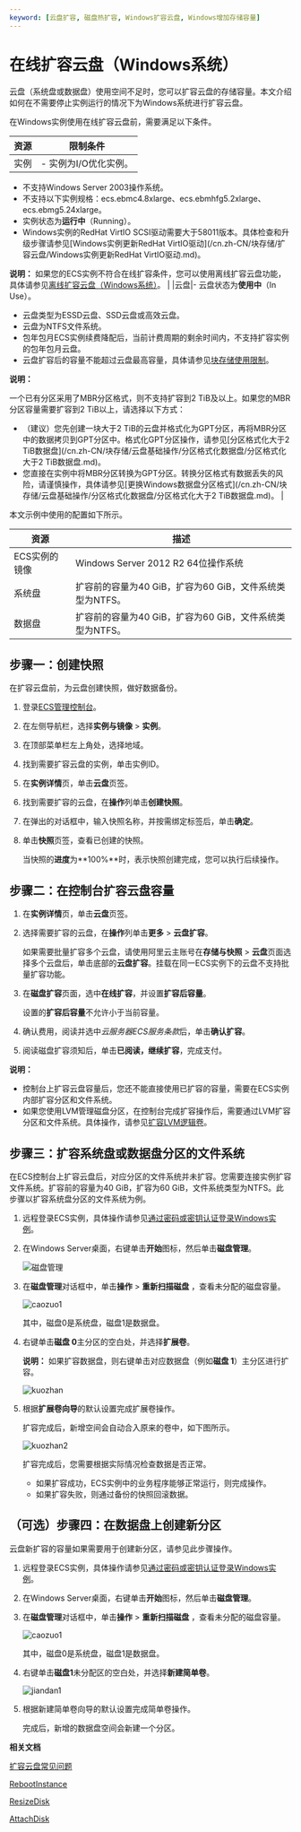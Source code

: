 ```yaml
---
keyword: [云盘扩容, 磁盘热扩容, Windows扩容云盘, Windows增加存储容量]
---
```


# 在线扩容云盘（Windows系统）

云盘（系统盘或数据盘）使用空间不足时，您可以扩容云盘的存储容量。本文介绍如何在不需要停止实例运行的情况下为Windows系统进行扩容云盘。

在Windows实例使用在线扩容云盘前，需要满足以下条件。

|资源|限制条件|
|--|----|
|实例|-   实例为I/O优化实例。
-   不支持Windows Server 2003操作系统。
-   不支持以下实例规格：ecs.ebmc4.8xlarge、ecs.ebmhfg5.2xlarge、ecs.ebmg5.24xlarge。
-   实例状态为**运行中**（Running）。
-   Windows实例的RedHat VirtIO SCSI驱动需要大于58011版本。具体检查和升级步骤请参见[Windows实例更新RedHat VirtIO驱动](/cn.zh-CN/块存储/扩容云盘/Windows实例更新RedHat VirtIO驱动.md)。

**说明：** 如果您的ECS实例不符合在线扩容条件，您可以使用离线扩容云盘功能，具体请参见[离线扩容云盘（Windows系统）](/cn.zh-CN/块存储/扩容云盘/离线扩容云盘（Windows系统）.md)。 |
|云盘|-   云盘状态为**使用中**（In Use）。
-   云盘类型为ESSD云盘、SSD云盘或高效云盘。
-   云盘为NTFS文件系统。
-   包年包月ECS实例续费降配后，当前计费周期的剩余时间内，不支持扩容实例的包年包月云盘。
-   云盘扩容后的容量不能超过云盘最高容量，具体请参见[块存储使用限制](/cn.zh-CN/产品简介/使用限制.md)。

**说明：**

一个已有分区采用了MBR分区格式，则不支持扩容到2 TiB及以上。如果您的MBR分区容量需要扩容到2 TiB以上，请选择以下方式：

-   （建议）您先创建一块大于2 TiB的云盘并格式化为GPT分区，再将MBR分区中的数据拷贝到GPT分区中。格式化GPT分区操作，请参见[分区格式化大于2 TiB数据盘](/cn.zh-CN/块存储/云盘基础操作/分区格式化数据盘/分区格式化大于2 TiB数据盘.md)。
-   您直接在实例中将MBR分区转换为GPT分区。转换分区格式有数据丢失的风险，请谨慎操作，具体请参见[更换Windows数据盘分区格式](/cn.zh-CN/块存储/云盘基础操作/分区格式化数据盘/分区格式化大于2 TiB数据盘.md)。 |

本文示例中使用的配置如下所示。

|资源|描述|
|--|--|
|ECS实例的镜像|Windows Server 2012 R2 64位操作系统|
|系统盘|扩容前的容量为40 GiB，扩容为60 GiB，文件系统类型为NTFS。|
|数据盘|扩容前的容量为40 GiB，扩容为60 GiB，文件系统类型为NTFS。|

## 步骤一：创建快照

在扩容云盘前，为云盘创建快照，做好数据备份。

1.  登录[ECS管理控制台](https://ecs.console.aliyun.com)。

2.  在左侧导航栏，选择**实例与镜像** \> **实例**。

3.  在顶部菜单栏左上角处，选择地域。

4.  找到需要扩容云盘的实例，单击实例ID。

5.  在**实例详情**页，单击**云盘**页签。

6.  找到需要扩容的云盘，在**操作**列单击**创建快照**。

7.  在弹出的对话框中，输入快照名称，并按需绑定标签后，单击**确定**。

8.  单击**快照**页签，查看已创建的快照。

    当快照的**进度**为**100%**时，表示快照创建完成，您可以执行后续操作。


## 步骤二：在控制台扩容云盘容量

1.  在**实例详情**页，单击**云盘**页签。

2.  选择需要扩容的云盘，在**操作**列单击**更多** \> **云盘扩容**。

    如果需要批量扩容多个云盘，请使用阿里云主账号在**存储与快照** \> **云盘**页面选择多个云盘后，单击底部的**云盘扩容**。挂载在同一ECS实例下的云盘不支持批量扩容功能。

3.  在**磁盘扩容**页面，选中**在线扩容**，并设置**扩容后容量**。

    设置的**扩容后容量**不允许小于当前容量。

4.  确认费用，阅读并选中*云服务器ECS服务条款*后，单击**确认扩容**。

5.  阅读磁盘扩容须知后，单击**已阅读，继续扩容**，完成支付。


**说明：**

-   控制台上扩容云盘容量后，您还不能直接使用已扩容的容量，需要在ECS实例内部扩容分区和文件系统。
-   如果您使用LVM管理磁盘分区，在控制台完成扩容操作后，需要通过LVM扩容分区和文件系统。具体操作，请参见[扩容LVM逻辑卷](/cn.zh-CN/最佳实践/块存储/使用逻辑卷（Linux）/扩容LVM逻辑卷.md)。

## 步骤三：扩容系统盘或数据盘分区的文件系统

在ECS控制台上扩容云盘后，对应分区的文件系统并未扩容。您需要连接实例扩容文件系统。扩容前的容量为40 GiB，扩容为60 GiB，文件系统类型为NTFS。此步骤以扩容系统盘分区的文件系统为例。

1.  远程登录ECS实例，具体操作请参见[通过密码或密钥认证登录Windows实例](/cn.zh-CN/实例/连接实例/使用Workbench连接实例/通过密码或密钥认证登录Windows实例.md)。

2.  在Windows Server桌面，右键单击**开始**图标，然后单击**磁盘管理**。

    ![磁盘管理](https://static-aliyun-doc.oss-accelerate.aliyuncs.com/assets/img/zh-CN/4563359951/p140800.png)

3.  在**磁盘管理**对话框中，单击**操作** \> **重新扫描磁盘** ，查看未分配的磁盘容量。

    ![caozuo1](https://static-aliyun-doc.oss-accelerate.aliyuncs.com/assets/img/zh-CN/4563359951/p86770.png)

    其中，磁盘0是系统盘，磁盘1是数据盘。

4.  右键单击**磁盘 0**主分区的空白处，并选择**扩展卷**。

    **说明：** 如果扩容数据盘，则右键单击对应数据盘（例如**磁盘 1**）主分区进行扩容。

    ![kuozhan](https://static-aliyun-doc.oss-accelerate.aliyuncs.com/assets/img/zh-CN/4563359951/p86807.png)

5.  根据**扩展卷向导**的默认设置完成扩展卷操作。

    扩容完成后，新增空间会自动合入原来的卷中，如下图所示。

    ![kuozhan2](https://static-aliyun-doc.oss-accelerate.aliyuncs.com/assets/img/zh-CN/4563359951/p86808.png)

    扩容完成后，您需要根据实际情况检查数据是否正常。

    -   如果扩容成功，ECS实例中的业务程序能够正常运行，则完成操作。
    -   如果扩容失败，则通过备份的快照回滚数据。

## （可选）步骤四：在数据盘上创建新分区

云盘新扩容的容量如果需要用于创建新分区，请参见此步骤操作。

1.  远程登录ECS实例，具体操作请参见[通过密码或密钥认证登录Windows实例](/cn.zh-CN/实例/连接实例/使用Workbench连接实例/通过密码或密钥认证登录Windows实例.md)。

2.  在Windows Server桌面，右键单击**开始**图标，然后单击**磁盘管理**。

3.  在**磁盘管理**对话框中，单击**操作** \> **重新扫描磁盘** ，查看未分配的磁盘容量。

    ![caozuo1](https://static-aliyun-doc.oss-accelerate.aliyuncs.com/assets/img/zh-CN/4563359951/p86770.png)

    其中，磁盘0是系统盘，磁盘1是数据盘。

4.  右键单击**磁盘1**未分配区的空白处，并选择**新建简单卷**。

    ![jiandan1](https://static-aliyun-doc.oss-accelerate.aliyuncs.com/assets/img/zh-CN/4563359951/p86817.png)

5.  根据新建简单卷向导的默认设置完成简单卷操作。

    完成后，新增的数据盘空间会新建一个分区。


**相关文档**  


[扩容云盘常见问题]()

[RebootInstance](/cn.zh-CN/API参考/实例/RebootInstance.md)

[ResizeDisk](/cn.zh-CN/API参考/块存储/ResizeDisk.md)

[AttachDisk](/cn.zh-CN/API参考/块存储/AttachDisk.md)

